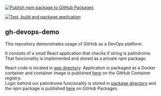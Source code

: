 [![Publish npm package to GitHub Packages](https://github.com/cvitaa11/gh-devops-demo/actions/workflows/publish-npm.yml/badge.svg)](https://github.com/cvitaa11/gh-devops-demo/actions/workflows/publish-npm.yml)

[![Test, build and package application](https://github.com/cvitaa11/gh-devops-demo/actions/workflows/build-docker.yml/badge.svg)](https://github.com/cvitaa11/gh-devops-demo/actions/workflows/build-docker.yml)

## gh-devops-demo

This repository demonstrates usage of GitHub as a DevOps platform.

It consists of a small React application that checks if string is palindrome. That funcionality is implemented and stored as a private npm package.

React code is located in [app directory](./app/). Application is packaged as a Docker container and container image is published [here](https://github.com/cvitaa11/gh-devops-demo/pkgs/container/app-demo) on the GitHub Container registry.\
Logic behind our palindrome funcionality is stored in [package directory](./package/) and the npm package is published [here](https://github.com/cvitaa11/gh-devops-demo/pkgs/npm/is-palindrome) on GitHub Packages.
